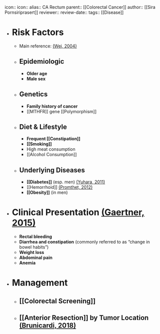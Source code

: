 icon:: 
icon::
alias:: CA Rectum
parent:: [[Colorectal Cancer]] 
author:: [[Sira Pornsiriprasert]] 
reviewer::
review-date::
tags:: [[Disease]]

- # Risk Factors
	- Main reference: [(Wei, 2004)]([[References/weiComparisonRiskFactors2004]])
	- ## Epidemiologic
		- **Older age**
		- **Male sex**
	- ## Genetics
		- **Family history of cancer**
		- [[MTHFR]] gene [[Polymorphism]]
	- ## Diet & Lifestyle
		- **Frequent [[Constipation]]**
		- **[[Smoking]]**
		- High meat consumption
		- [[Alcohol Consumption]]
	- ## Underlying Diseases
		- **[[Diabetes]]** (esp. men) [(Yuhara, 2011)]([[References/yuharaDiabetesMellitusIndependent2011]])
		- [[Hemorrhoid]] [(Promthet, 2012)]([[References/promthetRiskFactorsRectal2012]])
		- **[[Obesity]]** (in men)
- # Clinical Presentation [(Gaertner, 2015)]([[References/gaertnerRectalCancerEvidencebased2015a]])
	- **Rectal bleeding**
	- **Diarrhea and constipation** (commonly referred to as “change in bowel habits”)
	- **Weight loss**
	- **Abdominal pain**
	- **Anemia**
- # Management
	- ## [[Colorectal Screening]]
	- ## [[Anterior Resection]] by Tumor Location [(Brunicardi, 2018)]([[References/brunicardiSchwartzsPrinciplesSurgery2018]])
